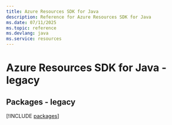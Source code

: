 ```yaml
---
title: Azure Resources SDK for Java
description: Reference for Azure Resources SDK for Java
ms.date: 07/11/2025
ms.topic: reference
ms.devlang: java
ms.service: resources
---
```

# Azure Resources SDK for Java - legacy
## Packages - legacy
[!INCLUDE [packages](resources-index.md)]